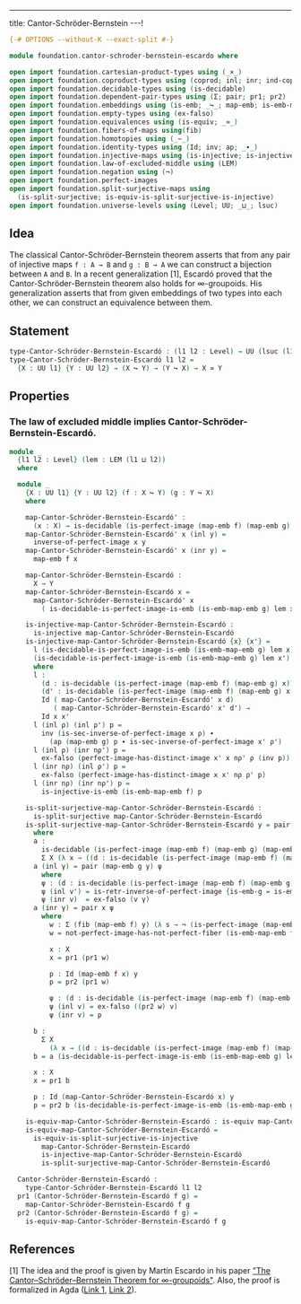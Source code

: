 ---
title: Cantor-Schröder-Bernstein
---!

```agda
{-# OPTIONS --without-K --exact-split #-}

module foundation.cantor-schroder-bernstein-escardo where

open import foundation.cartesian-product-types using (_×_)
open import foundation.coproduct-types using (coprod; inl; inr; ind-coprod)
open import foundation.decidable-types using (is-decidable)
open import foundation.dependent-pair-types using (Σ; pair; pr1; pr2)
open import foundation.embeddings using (is-emb; _↪_; map-emb; is-emb-map-emb)
open import foundation.empty-types using (ex-falso)
open import foundation.equivalences using (is-equiv; _≃_)
open import foundation.fibers-of-maps using(fib)
open import foundation.homotopies using (_~_)
open import foundation.identity-types using (Id; inv; ap; _∙_)
open import foundation.injective-maps using (is-injective; is-injective-is-emb)
open import foundation.law-of-excluded-middle using (LEM)
open import foundation.negation using (¬)
open import foundation.perfect-images
open import foundation.split-surjective-maps using
  (is-split-surjective; is-equiv-is-split-surjective-is-injective)
open import foundation.universe-levels using (Level; UU; _⊔_; lsuc)
```

## Idea

The classical Cantor-Schröder-Bernstein theorem asserts that from any pair of injective maps `f : A → B` and `g : B → A` we can construct a bijection between `A` and `B`. In a recent generalization [1], Escardó proved that the Cantor-Schröder-Bernstein theorem also holds for ∞-groupoids. His generalization asserts that from given embeddings of two types into each other, we can construct an equivalence between them.

## Statement

```agda
type-Cantor-Schröder-Bernstein-Escardó : (l1 l2 : Level) → UU (lsuc (l1 ⊔ l2))
type-Cantor-Schröder-Bernstein-Escardó l1 l2 =
  {X : UU l1} {Y : UU l2} → (X ↪ Y) → (Y ↪ X) → X ≃ Y
```

## Properties

### The law of excluded middle implies Cantor-Schröder-Bernstein-Escardó.

```agda
module _
  {l1 l2 : Level} (lem : LEM (l1 ⊔ l2)) 
  where

  module _
    {X : UU l1} {Y : UU l2} (f : X ↪ Y) (g : Y ↪ X)
    where

    map-Cantor-Schröder-Bernstein-Escardó' : 
      (x : X) → is-decidable (is-perfect-image (map-emb f) (map-emb g) x) → Y
    map-Cantor-Schröder-Bernstein-Escardó' x (inl y) =
      inverse-of-perfect-image x y
    map-Cantor-Schröder-Bernstein-Escardó' x (inr y) =
      map-emb f x

    map-Cantor-Schröder-Bernstein-Escardó :
      X → Y
    map-Cantor-Schröder-Bernstein-Escardó x =
      map-Cantor-Schröder-Bernstein-Escardó' x
        ( is-decidable-is-perfect-image-is-emb (is-emb-map-emb g) lem x)

    is-injective-map-Cantor-Schröder-Bernstein-Escardó :
      is-injective map-Cantor-Schröder-Bernstein-Escardó
    is-injective-map-Cantor-Schröder-Bernstein-Escardó {x} {x'} =
      l (is-decidable-is-perfect-image-is-emb (is-emb-map-emb g) lem x)
      (is-decidable-is-perfect-image-is-emb (is-emb-map-emb g) lem x')
      where
      l :
        (d : is-decidable (is-perfect-image (map-emb f) (map-emb g) x))
        (d' : is-decidable (is-perfect-image (map-emb f) (map-emb g) x')) →
        Id ( map-Cantor-Schröder-Bernstein-Escardó' x d)
           ( map-Cantor-Schröder-Bernstein-Escardó' x' d') →
        Id x x'
      l (inl ρ) (inl ρ') p =
        inv (is-sec-inverse-of-perfect-image x ρ) ∙
          (ap (map-emb g) p ∙ is-sec-inverse-of-perfect-image x' ρ')
      l (inl ρ) (inr nρ') p =
        ex-falso (perfect-image-has-distinct-image x' x nρ' ρ (inv p))
      l (inr nρ) (inl ρ') p =
        ex-falso (perfect-image-has-distinct-image x x' nρ ρ' p)
      l (inr nρ) (inr nρ') p =
        is-injective-is-emb (is-emb-map-emb f) p

    is-split-surjective-map-Cantor-Schröder-Bernstein-Escardó :
      is-split-surjective map-Cantor-Schröder-Bernstein-Escardó
    is-split-surjective-map-Cantor-Schröder-Bernstein-Escardó y = pair x p
      where
      a :
        is-decidable (is-perfect-image (map-emb f) (map-emb g) (map-emb g y)) →
        Σ X (λ x → ((d : is-decidable (is-perfect-image (map-emb f) (map-emb g) x)) → Id (map-Cantor-Schröder-Bernstein-Escardó' x d) y))
      a (inl γ) = pair (map-emb g y) ψ
        where
        ψ : (d : is-decidable (is-perfect-image (map-emb f) (map-emb g) (map-emb g y))) → Id (map-Cantor-Schröder-Bernstein-Escardó' (map-emb g y) d) y
        ψ (inl v') = is-retr-inverse-of-perfect-image {is-emb-g = is-emb-map-emb g} y v'
        ψ (inr v)  = ex-falso (v γ)
      a (inr γ) = pair x ψ
        where
          w : Σ (fib (map-emb f) y) (λ s → ¬ (is-perfect-image (map-emb f) (map-emb g) (pr1 s)))
          w = not-perfect-image-has-not-perfect-fiber (is-emb-map-emb f) (is-emb-map-emb g) lem y γ

          x : X
          x = pr1 (pr1 w)

          p : Id (map-emb f x) y
          p = pr2 (pr1 w)

          ψ : (d : is-decidable (is-perfect-image (map-emb f) (map-emb g) x)) → Id (map-Cantor-Schröder-Bernstein-Escardó' x d) y
          ψ (inl v) = ex-falso ((pr2 w) v)
          ψ (inr v) = p

      b :
        Σ X
          (λ x → ((d : is-decidable (is-perfect-image (map-emb f) (map-emb g) x)) → Id (map-Cantor-Schröder-Bernstein-Escardó' x d) y))
      b = a (is-decidable-is-perfect-image-is-emb (is-emb-map-emb g) lem (map-emb g y))

      x : X
      x = pr1 b

      p : Id (map-Cantor-Schröder-Bernstein-Escardó x) y
      p = pr2 b (is-decidable-is-perfect-image-is-emb (is-emb-map-emb g) lem x)

    is-equiv-map-Cantor-Schröder-Bernstein-Escardó : is-equiv map-Cantor-Schröder-Bernstein-Escardó
    is-equiv-map-Cantor-Schröder-Bernstein-Escardó =
      is-equiv-is-split-surjective-is-injective
        map-Cantor-Schröder-Bernstein-Escardó
        is-injective-map-Cantor-Schröder-Bernstein-Escardó
        is-split-surjective-map-Cantor-Schröder-Bernstein-Escardó

  Cantor-Schröder-Bernstein-Escardó :
    type-Cantor-Schröder-Bernstein-Escardó l1 l2
  pr1 (Cantor-Schröder-Bernstein-Escardó f g) =
    map-Cantor-Schröder-Bernstein-Escardó f g
  pr2 (Cantor-Schröder-Bernstein-Escardó f g) =
    is-equiv-map-Cantor-Schröder-Bernstein-Escardó f g
```

## References

[1] The idea and the proof is given by Martin Escardo in his paper ["The Cantor–Schröder–Bernstein Theorem for ∞-groupoids"](https://doi.org/10.1007/s40062-021-00284-6). Also, the proof is formalized in Agda ([Link 1](https://www.cs.bham.ac.uk/~mhe/TypeTopology/CantorSchroederBernstein.html), [Link 2](https://github.com/martinescardo/TypeTopology)). 

